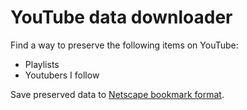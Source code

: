# YouTube data downloader

Find a way to preserve the following items on YouTube:

- Playlists
- Youtubers I follow

Save preserved data to [Netscape bookmark format](https://docs.microsoft.com/en-us/previous-versions/windows/internet-explorer/ie-developer/platform-apis/aa753582(v=vs.85)?redirectedfrom=MSDN).
